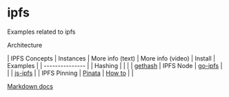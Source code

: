 # ipfs
Examples related to ipfs

Architecture


| IPFS Concepts   | Instances | More info (text) | More info (video) |   Install  |  Examples |
| --------------- | 
| Hashing | | | |  [gethash](gethash)
| IPFS Node    | [go-ipfs](https://github.com/ipfs/go-ipfs) |
|              | [js-ipfs](https://github.com/ipfs/js-ipfs) |
| IPFS Pinning | [Pinata](https://pinata.cloud) | [How to](https://medium.com/pinata/how-to-pin-to-ipfs-effortlessly-ba3437b33885) | |


 
[Markdown docs](https://help.github.com/en/articles/organizing-information-with-tables)
